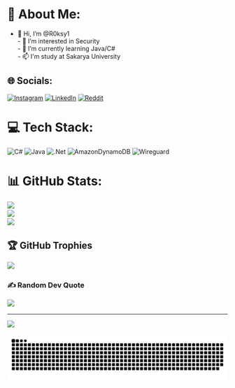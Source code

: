 # 💫 About Me:
- 👋 Hi, I’m @R0ksy1<br>- 👀 I’m interested in Security<br>- 🌱 I’m currently learning Java/C#<br>- 📫 I'm study at Sakarya University<br>


## 🌐 Socials:
[![Instagram](https://img.shields.io/badge/Instagram-%23E4405F.svg?logo=Instagram&logoColor=white)](https://instagram.com/Yiqht) [![LinkedIn](https://img.shields.io/badge/LinkedIn-%230077B5.svg?logo=linkedin&logoColor=white)](https://www.linkedin.com/in/yigit-talha-adag%C3%BCl%C3%BC-743079281/) [![Reddit](https://img.shields.io/badge/Reddit-%23FF4500.svg?logo=Reddit&logoColor=white)](https://reddit.com/user/Str0xy) 

# 💻 Tech Stack:
![C#](https://img.shields.io/badge/c%23-%23239120.svg?style=for-the-badge&logo=csharp&logoColor=white) ![Java](https://img.shields.io/badge/java-%23ED8B00.svg?style=for-the-badge&logo=openjdk&logoColor=white) ![.Net](https://img.shields.io/badge/.NET-5C2D91?style=for-the-badge&logo=.net&logoColor=white) ![AmazonDynamoDB](https://img.shields.io/badge/Amazon%20DynamoDB-4053D6?style=for-the-badge&logo=Amazon%20DynamoDB&logoColor=white) ![Wireguard](https://img.shields.io/badge/wireguard-%2388171A.svg?style=for-the-badge&logo=wireguard&logoColor=white)
# 📊 GitHub Stats:
![](https://github-readme-stats.vercel.app/api?username=R0ksy1&theme=dark&hide_border=false&include_all_commits=false&count_private=false)<br/>
![](https://github-readme-streak-stats.herokuapp.com/?user=R0ksy1&theme=dark&hide_border=false)<br/>
![](https://github-readme-stats.vercel.app/api/top-langs/?username=R0ksy1&theme=dark&hide_border=false&include_all_commits=false&count_private=false&layout=compact)

## 🏆 GitHub Trophies
![](https://github-profile-trophy.vercel.app/?username=R0ksy1&theme=matrix&no-frame=false&no-bg=true&margin-w=4)

### ✍️ Random Dev Quote
![](https://quotes-github-readme.vercel.app/api?type=horizontal&theme=radical)

---
[![](https://visitcount.itsvg.in/api?id=R0ksy1&icon=0&color=0)](https://visitcount.itsvg.in)

<picture>
  <source
    media="(prefers-color-scheme: dark)"
    srcset="https://raw.githubusercontent.com/platane/snk/output/github-contribution-grid-snake-dark.svg"
  />
  <source
    media="(prefers-color-scheme: light)"
    srcset="https://raw.githubusercontent.com/platane/snk/output/github-contribution-grid-snake.svg"
  />
  <img
    alt="github contribution grid snake animation"
    src="https://raw.githubusercontent.com/platane/snk/output/github-contribution-grid-snake.svg"
  />
</picture>
<!-- Proudly created with GPRM ( https://gprm.itsvg.in ) -->
